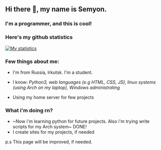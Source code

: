 ## Hi there 👋, my name is Semyon.
### I'm a programmer, and this is cool!



### Here's my github statistics
[![My statistics](https://github-readme-stats.vercel.app/api?username=slznw)](https://github.com/anuraghazra/github-readme-stats)

### Few things about me:
- I'm from Russia, Irkutsk. I'm a student. 

- I know: *Python3, web languages (e.g HTML, CSS, JS), linux systems (using Arch on my laptop), Windows administrating*

- Using my home server for few projects

### What i'm doing rn?
- ~Now i'm learning python for future projects. Also i'm trying write scripts for my Arch system~ DONE!
- I create sites for my projects, if needed


p.s This page will be improved, if needed.





